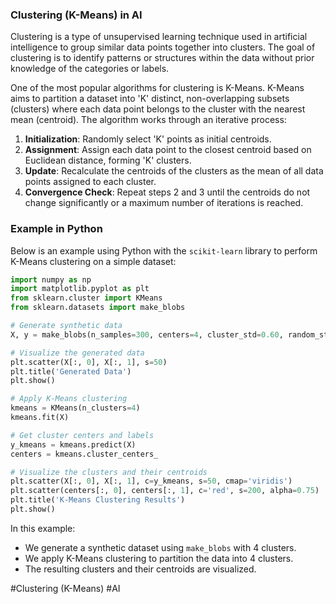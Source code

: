 ### Clustering (K-Means) in AI

Clustering is a type of unsupervised learning technique used in artificial intelligence to group similar data points together into clusters. The goal of clustering is to identify patterns or structures within the data without prior knowledge of the categories or labels.

One of the most popular algorithms for clustering is K-Means. K-Means aims to partition a dataset into 'K' distinct, non-overlapping subsets (clusters) where each data point belongs to the cluster with the nearest mean (centroid). The algorithm works through an iterative process:

1. **Initialization**: Randomly select 'K' points as initial centroids.
2. **Assignment**: Assign each data point to the closest centroid based on Euclidean distance, forming 'K' clusters.
3. **Update**: Recalculate the centroids of the clusters as the mean of all data points assigned to each cluster.
4. **Convergence Check**: Repeat steps 2 and 3 until the centroids do not change significantly or a maximum number of iterations is reached.

### Example in Python

Below is an example using Python with the `scikit-learn` library to perform K-Means clustering on a simple dataset:

```python
import numpy as np
import matplotlib.pyplot as plt
from sklearn.cluster import KMeans
from sklearn.datasets import make_blobs

# Generate synthetic data
X, y = make_blobs(n_samples=300, centers=4, cluster_std=0.60, random_state=0)

# Visualize the generated data
plt.scatter(X[:, 0], X[:, 1], s=50)
plt.title('Generated Data')
plt.show()

# Apply K-Means clustering
kmeans = KMeans(n_clusters=4)
kmeans.fit(X)

# Get cluster centers and labels
y_kmeans = kmeans.predict(X)
centers = kmeans.cluster_centers_

# Visualize the clusters and their centroids
plt.scatter(X[:, 0], X[:, 1], c=y_kmeans, s=50, cmap='viridis')
plt.scatter(centers[:, 0], centers[:, 1], c='red', s=200, alpha=0.75)
plt.title('K-Means Clustering Results')
plt.show()
```

In this example:
- We generate a synthetic dataset using `make_blobs` with 4 clusters.
- We apply K-Means clustering to partition the data into 4 clusters.
- The resulting clusters and their centroids are visualized.

#Clustering (K-Means) #AI